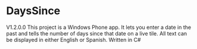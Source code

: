 # DaysSince

V1.2.0.0 
This project is a Windows Phone app.
It lets you enter a date in the past and tells the number of days since that date on a live tile.
All text can be displayed in either English or Spanish.
Written in C#
